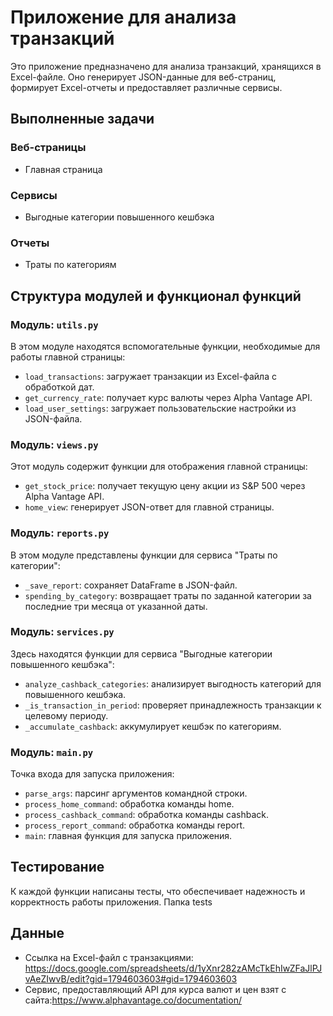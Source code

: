# Приложение для анализа транзакций

Это приложение предназначено для анализа транзакций, хранящихся в Excel-файле. 
Оно генерирует JSON-данные для веб-страниц, формирует Excel-отчеты и предоставляет различные сервисы.

## Выполненные задачи

### Веб-страницы
- Главная страница

### Сервисы
- Выгодные категории повышенного кешбэка

### Отчеты
- Траты по категориям


## Структура модулей и функционал функций

### Модуль: `utils.py`
В этом модуле находятся вспомогательные функции, необходимые для работы главной страницы:

- `load_transactions`: загружает транзакции из Excel-файла с обработкой дат.
- `get_currency_rate`: получает курс валюты через Alpha Vantage API.
- `load_user_settings`: загружает пользовательские настройки из JSON-файла.

### Модуль: `views.py`
Этот модуль содержит функции для отображения главной страницы:

- `get_stock_price`: получает текущую цену акции из S&P 500 через Alpha Vantage API.
- `home_view`: генерирует JSON-ответ для главной страницы.

### Модуль: `reports.py`
В этом модуле представлены функции для сервиса "Траты по категории":

- `_save_report`: сохраняет DataFrame в JSON-файл.
- `spending_by_category`: возвращает траты по заданной категории за последние три месяца от указанной даты.

### Модуль: `services.py`
Здесь находятся функции для сервиса "Выгодные категории повышенного кешбэка":

- `analyze_cashback_categories`: анализирует выгодность категорий для повышенного кешбэка.
- `_is_transaction_in_period`: проверяет принадлежность транзакции к целевому периоду.
- `_accumulate_cashback`: аккумулирует кешбэк по категориям.

### Модуль: `main.py`
Точка входа для запуска приложения:

- `parse_args`: парсинг аргументов командной строки.
- `process_home_command`: обработка команды home.
- `process_cashback_command`: обработка команды cashback.
- `process_report_command`: обработка команды report.
- `main`: главная функция для запуска приложения.

## Тестирование
К каждой функции написаны тесты, что обеспечивает надежность и корректность работы приложения.
Папка tests

## Данные
- Ссылка на Excel-файл c транзакциями: 
https://docs.google.com/spreadsheets/d/1yXnr282zAMcTkEhIwZFaJlPJvAeZIwvB/edit?gid=1794603603#gid=1794603603
- Сервис, предоставляющий API для курса валют и цен взят с сайта:https://www.alphavantage.co/documentation/ 

